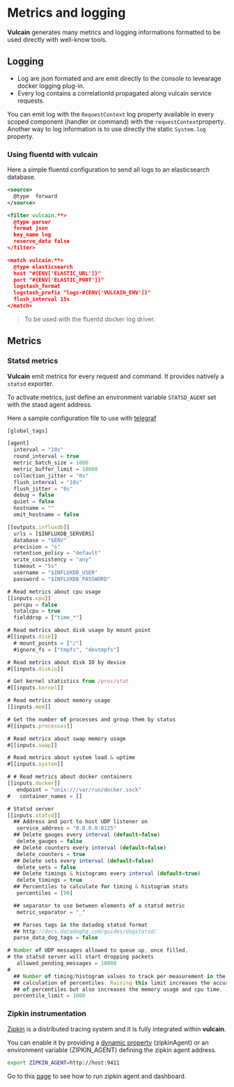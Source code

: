 # Metrics and logging

**Vulcain** generates many metrics and logging informations formatted to be used directly with well-know tools.

## Logging

- Log are json formated and are emit directly to the console to levearage docker logging plug-in.
- Every log contains a correlationId propagated along vulcain service requests.

You can emit log with the ```RequestContext``` log property available in every scoped component (handler or command) with the ```requestContext```property. Another way to log information is to use directly the static ```System.log``` property.


### Using fluentd with vulcain

Here a simple fluentd configuration to send all logs to an elasticsearch database.

```xml
<source>
  @type  forward
</source>

<filter vulcain.**>
  @type parser
  format json
  key_name log
  reserve_data false
</filter>

<match vulcain.**>
  @type elasticsearch
  host "#{ENV['ELASTIC_URL']}"
  port "#{ENV['ELASTIC_PORT']}"
  logstash_format
  logstash_prefix "logs-#{ENV['VULCAIN_ENV']}"
  flush_interval 15s
</match>
```

> To be used with the fluentd docker log driver.

## Metrics

### Statsd metrics

**Vulcain** emit metrics for every request and command. It provides natively a ```statsd``` exporter.

To activate metrics, just define an environment variable ```STATSD_AGENT``` set with the stasd agent address.

Here a sample configuration file to use with [telegraf](https://docs.influxdata.com/telegraf/v1.2/introduction/getting_started/)

```js
[global_tags]

[agent]
  interval = "10s"
  round_interval = true
  metric_batch_size = 1000
  metric_buffer_limit = 10000
  collection_jitter = "0s"
  flush_interval = "10s"
  flush_jitter = "0s"
  debug = false
  quiet = false
  hostname = ""
  omit_hostname = false

[[outputs.influxdb]]
  urls = [$INFLUXDB_SERVERS]
  database = "$ENV"
  precision = "s"
  retention_policy = "default"
  write_consistency = "any"
  timeout = "5s"
  username = "$INFLUXDB_USER"
  password = "$INFLUXDB_PASSWORD"

# Read metrics about cpu usage
[[inputs.cpu]]
  percpu = false
  totalcpu = true
  fielddrop = ["time_*"]

# Read metrics about disk usage by mount point
#[[inputs.disk]]
  # mount_points = ["/"]
  #ignore_fs = ["tmpfs", "devtmpfs"]

# Read metrics about disk IO by device
#[[inputs.diskio]]

# Get kernel statistics from /proc/stat
#[[inputs.kernel]]

# Read metrics about memory usage
[[inputs.mem]]

# Get the number of processes and group them by status
#[[inputs.processes]]

# Read metrics about swap memory usage
#[[inputs.swap]]

# Read metrics about system load & uptime
#[[inputs.system]]

# # Read metrics about docker containers
[[inputs.docker]]
   endpoint = "unix:///var/run/docker.sock"
#   container_names = []

# Statsd server
[[inputs.statsd]]
  ## Address and port to host UDP listener on
   service_address = "0.0.0.0:8125"
  ## Delete gauges every interval (default=false)
   delete_gauges = false
  ## Delete counters every interval (default=false)
   delete_counters = true
  ## Delete sets every interval (default=false)
   delete_sets = false
  ## Delete timings & histograms every interval (default=true)
   delete_timings = true
  ## Percentiles to calculate for timing & histogram stats
   percentiles = [90]

  ## separator to use between elements of a statsd metric
   metric_separator = "_"

  ## Parses tags in the datadog statsd format
  ## http://docs.datadoghq.com/guides/dogstatsd/
  parse_data_dog_tags = false

# Number of UDP messages allowed to queue up, once filled,
# the statsd server will start dropping packets
   allowed_pending_messages = 10000
#
  ## Number of timing/histogram values to track per-measurement in the
  ## calculation of percentiles. Raising this limit increases the accuracy
  ## of percentiles but also increases the memory usage and cpu time.
  percentile_limit = 1000
```

### Zipkin instrumentation

[Zipkin](http://zipkin.io/) is a distributed tracing system and it is fully integrated within **vulcain**.

You can enable it by providing a [dynamic property](./configurations) (zipkinAgent) or an environment variable (ZIPKIN_AGENT) defining the zipkin agent address.

```bash
export ZIPKIN_AGENT=http://host:9411
```

Go to this [page](https://github.com/openzipkin/docker-zipkin) to see how to run zipkin agent and dashboard.
